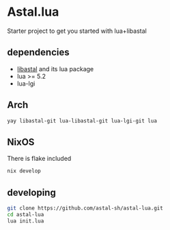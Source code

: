 # Astal.lua

Starter project to get you started with lua+libastal

## dependencies

- [libastal](https://github.com/astal-sh/libastal) and its lua package
- lua >= 5.2
- lua-lgi

## Arch

```bash
yay libastal-git lua-libastal-git lua-lgi-git lua
```

## NixOS

There is flake included

```bash
nix develop
```

## developing

```bash
git clone https://github.com/astal-sh/astal-lua.git
cd astal-lua
lua init.lua
```

